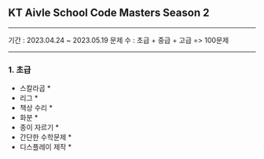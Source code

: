 ## KT Aivle School Code Masters Season 2
--------
기간 : 2023.04.24 ~ 2023.05.19
문제 수 : 초급 + 중급 + 고급 => 100문제

--------
### 1. 초급
- 스칼라곱  * 
- 리그 * 
- 책상 수리 *
- 화분 *
- 종이 자르기 *
- 간단한 수학문제 *
- 디스플레이 제작 *
